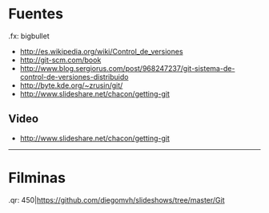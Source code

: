 Fuentes
=======

.fx: bigbullet

* http://es.wikipedia.org/wiki/Control_de_versiones
* http://git-scm.com/book
* http://www.blog.sergiorus.com/post/968247237/git-sistema-de-control-de-versiones-distribuido
* http://byte.kde.org/~zrusin/git/
* http://www.slideshare.net/chacon/getting-git

Video
-----

* http://www.slideshare.net/chacon/getting-git

---

Filminas
========

.qr: 450|https://github.com/diegomvh/slideshows/tree/master/Git